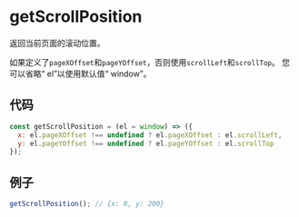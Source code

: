 # getScrollPosition

返回当前页面的滚动位置。

如果定义了`pageXOffset`和`pageYOffset`，否则使用`scrollLeft`和`scrollTop`。
您可以省略“ el”以使用默认值“ window”。

## 代码

```js
const getScrollPosition = (el = window) => ({
  x: el.pageXOffset !== undefined ? el.pageXOffset : el.scrollLeft,
  y: el.pageYOffset !== undefined ? el.pageYOffset : el.scrollTop
});
```

## 例子

```js
getScrollPosition(); // {x: 0, y: 200}
```
